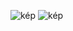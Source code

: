 ![kép](https://github.com/Hlucad/dash_app.github.io/assets/36706515/5a2865e6-43e9-46c6-94b4-eda4f3008c84)
![kép](https://github.com/Hlucad/dash_app.github.io/assets/36706515/5ad786ab-1b88-4fdb-9d17-d6f15696d255)
